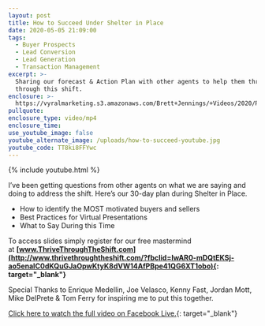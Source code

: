 ```yaml
---
layout: post
title: How to Succeed Under Shelter in Place
date: 2020-05-05 21:09:00
tags:
  - Buyer Prospects
  - Lead Conversion
  - Lead Generation
  - Transaction Management
excerpt: >-
  Sharing our forecast & Action Plan with other agents to help them thrive
  through this shift.
enclosure: >-
  https://vyralmarketing.s3.amazonaws.com/Brett+Jennings/+Videos/2020/Real+Estate+Forecast+%26+Survival+Guide+Part+2.mp4
pullquote:
enclosure_type: video/mp4
enclosure_time:
use_youtube_image: false
youtube_alternate_image: /uploads/how-to-succeed-youtube.jpg
youtube_code: TT8ki8FFYwc
---
```


{% include youtube.html %}

I’ve been getting questions from other agents on what we are saying and doing to address the shift. Here’s our 30-day plan during Shelter in Place.

* How to identify the MOST motivated buyers and sellers
* Best Practices for Virtual Presentations
* What to Say During this Time

To access slides simply register for our free mastermind at&nbsp;**[www.ThriveThroughTheShift.com](http://www.thrivethroughtheshift.com/?fbclid=IwAR0-mDQtEKSj-ao5enalC0dKQuGJaOpwKtyK8dVW14AfPBpe41QG6XT1obo){: target="_blank"}**

Special Thanks to Enrique Medellin, Joe Velasco, Kenny Fast, Jordan Mott, Mike DelPrete & Tom Ferry for inspiring me to put this together.

[Click here to watch the full video on Facebook Live.](https://www.facebook.com/BeARealExpert/videos/2984537661568095/){: target="_blank"}